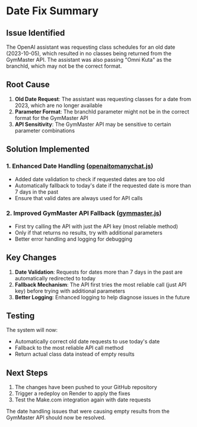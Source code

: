 # Date Fix Summary

## Issue Identified

The OpenAI assistant was requesting class schedules for an old date (2023-10-05), which resulted in no classes being returned from the GymMaster API. The assistant was also passing "Omni Kuta" as the branchId, which may not be the correct format.

## Root Cause

1. **Old Date Request**: The assistant was requesting classes for a date from 2023, which are no longer available
2. **Parameter Format**: The branchId parameter might not be in the correct format for the GymMaster API
3. **API Sensitivity**: The GymMaster API may be sensitive to certain parameter combinations

## Solution Implemented

### 1. Enhanced Date Handling ([openaitomanychat.js](file:///c%3A/Users/CH/Downloads/openaitomanychat/openaitomanychat.js))
- Added date validation to check if requested dates are too old
- Automatically fallback to today's date if the requested date is more than 7 days in the past
- Ensure that valid dates are always used for API calls

### 2. Improved GymMaster API Fallback ([gymmaster.js](file:///c%3A/Users/CH/Downloads/openaitomanychat/gymmaster.js))
- First try calling the API with just the API key (most reliable method)
- Only if that returns no results, try with additional parameters
- Better error handling and logging for debugging

## Key Changes

1. **Date Validation**: Requests for dates more than 7 days in the past are automatically redirected to today
2. **Fallback Mechanism**: The API first tries the most reliable call (just API key) before trying with additional parameters
3. **Better Logging**: Enhanced logging to help diagnose issues in the future

## Testing

The system will now:
- Automatically correct old date requests to use today's date
- Fallback to the most reliable API call method
- Return actual class data instead of empty results

## Next Steps

1. The changes have been pushed to your GitHub repository
2. Trigger a redeploy on Render to apply the fixes
3. Test the Make.com integration again with date requests

The date handling issues that were causing empty results from the GymMaster API should now be resolved.